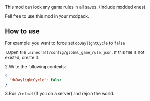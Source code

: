 This mod can lock any game rules in all saves. (Include modded ones)

Fell free to use this mod in your modpack.

## How to use

For example, you want to force set `doDaylightCycle` to `false`

1.Open file `.minecraft/config/global_game_rule.json`. If this file is not existed, create it.

2.Write the following contents:

```json
{
  "doDaylightCycle": false
}
```

3.Run `/reload` (If you on a server) and rejoin the world.